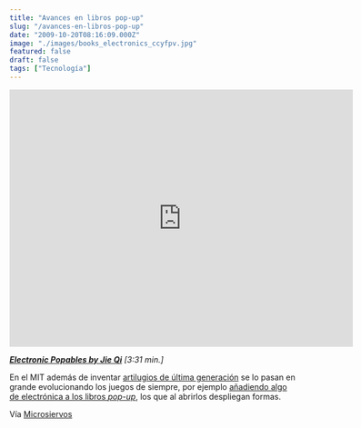 ```yaml
---
title: "Avances en libros pop-up"
slug: "/avances-en-libros-pop-up"
date: "2009-10-20T08:16:09.000Z"
image: "./images/books_electronics_ccyfpv.jpg"
featured: false
draft: false
tags: ["Tecnología"]
---
```



<iframe allowfullscreen="" frameborder="0" height="453" src="http://www.youtube.com/embed/AI-6wMlaVTc?feature=oembed" width="604"></iframe>

<cite>[**Electronic Popables by Jie Qi**](http://www.youtube.com/watch?v=AI-6wMlaVTc) [3:31 min.]</cite>

En el MIT además de inventar [artilugios de última generación](http://www.microsiervos.com/archivo/tecnologia/helicoptero-autonomo-interior.html) se lo pasan en grande evolucionando los juegos de siempre, por ejemplo [añadiendo algo de electrónica a los libros *pop-up*](http://www.youtube.com/watch?v=AI-6wMlaVTc), los que al abrirlos despliegan formas.

Vía [Microsiervos](http://www.microsiervos.com/)



